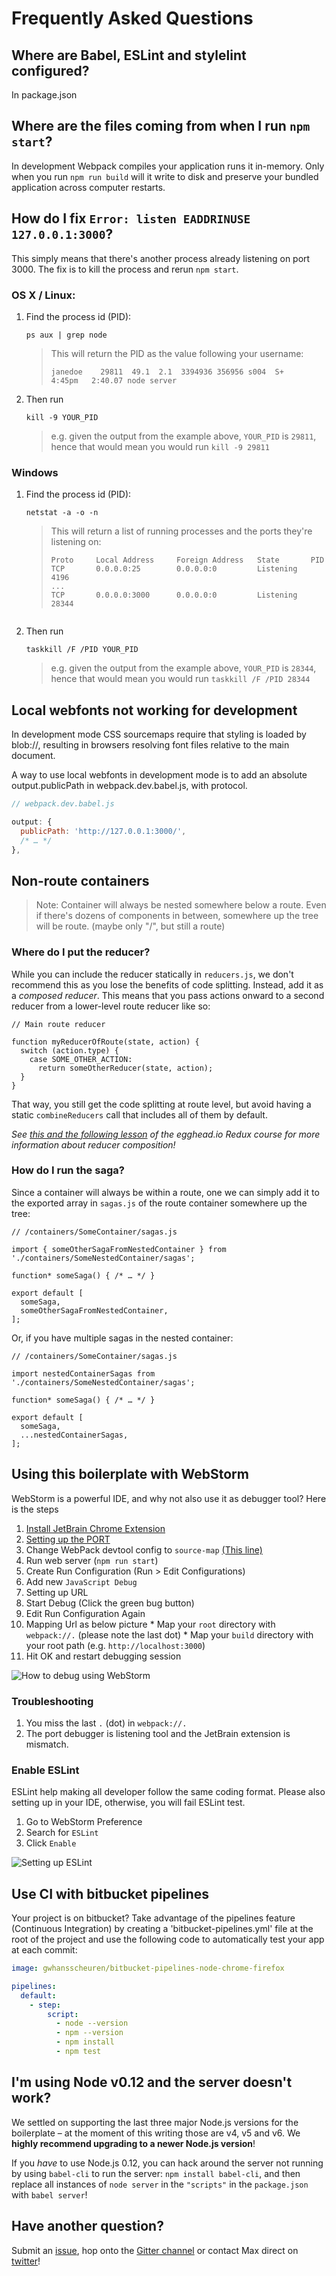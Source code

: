 # Frequently Asked Questions

## Where are Babel, ESLint and stylelint configured?

In package.json

## Where are the files coming from when I run `npm start`?

In development Webpack compiles your application runs it in-memory. Only when
you run `npm run build` will it write to disk and preserve your bundled
application across computer restarts.

## How do I fix `Error: listen EADDRINUSE 127.0.0.1:3000`?

This simply means that there's another process already listening on port 3000.
The fix is to kill the process and rerun `npm start`.

### OS X / Linux:

1. Find the process id (PID):
    ```Shell
    ps aux | grep node
    ```
    > This will return the PID as the value following your username:
    > ```Shell
    > janedoe    29811  49.1  2.1  3394936 356956 s004  S+    4:45pm   2:40.07 node server
    > ```

1. Then run
    ```Shell
    kill -9 YOUR_PID
    ```
    > e.g. given the output from the example above, `YOUR_PID` is `29811`, hence
    that would mean you would run `kill -9 29811`

### Windows

1. Find the process id (PID):
    ```Shell
    netstat -a -o -n
    ```

    > This will return a list of running processes and the ports they're
    listening on:
    > ```
    > Proto     Local Address     Foreign Address   State       PID
    > TCP       0.0.0.0:25        0.0.0.0:0         Listening   4196
    > ...
    > TCP       0.0.0.0:3000      0.0.0.0:0         Listening   28344
    ```

1. Then run
    ```Shell
    taskkill /F /PID YOUR_PID
    ```
    > e.g. given the output from the example above, `YOUR_PID` is `28344`, hence
    that would mean you would run `taskkill /F /PID 28344`

## Local webfonts not working for development

In development mode CSS sourcemaps require that styling is loaded by blob://,
resulting in browsers resolving font files relative to the main document.

A way to use local webfonts in development mode is to add an absolute
output.publicPath in webpack.dev.babel.js, with protocol.

```javascript
// webpack.dev.babel.js

output: {
  publicPath: 'http://127.0.0.1:3000/',
  /* … */
},
```

## Non-route containers

> Note: Container will always be nested somewhere below a route. Even if there's dozens of components
in between, somewhere up the tree will be route. (maybe only "/", but still a route)

### Where do I put the reducer?

While you can include the reducer statically in `reducers.js`, we don't recommend this as you lose
the benefits of code splitting. Instead, add it as a _composed reducer_. This means that you
pass actions onward to a second reducer from a lower-level route reducer like so:


```JS
// Main route reducer

function myReducerOfRoute(state, action) {
  switch (action.type) {
    case SOME_OTHER_ACTION:
      return someOtherReducer(state, action);
  }
}
```

That way, you still get the code splitting at route level, but avoid having a static `combineReducers`
call that includes all of them by default.

*See [this and the following lesson](https://egghead.io/lessons/javascript-redux-reducer-composition-with-arrays?course=getting-started-with-redux) of the egghead.io Redux course for more information about reducer composition!*

### How do I run the saga?

Since a container will always be within a route, one we can simply add it to the exported array in
`sagas.js` of the route container somewhere up the tree:

```JS
// /containers/SomeContainer/sagas.js

import { someOtherSagaFromNestedContainer } from './containers/SomeNestedContainer/sagas';

function* someSaga() { /* … */ }

export default [
  someSaga,
  someOtherSagaFromNestedContainer,
];
```

Or, if you have multiple sagas in the nested container:


```JS
// /containers/SomeContainer/sagas.js

import nestedContainerSagas from './containers/SomeNestedContainer/sagas';

function* someSaga() { /* … */ }

export default [
  someSaga,
  ...nestedContainerSagas,
];
```

## Using this boilerplate with WebStorm

WebStorm is a powerful IDE, and why not also use it as debugger tool? Here is the steps

1.  [Install JetBrain Chrome Extension](https://chrome.google.com/webstore/detail/jetbrains-ide-support/hmhgeddbohgjknpmjagkdomcpobmllji)
2.  [Setting up the PORT](https://www.jetbrains.com/help/webstorm/2016.1/using-jetbrains-chrome-extension.html)
3.  Change WebPack devtool config to `source-map` [(This line)](https://github.com/mxstbr/react-boilerplate/blob/56eb5a0ec4aa691169ef427f3a0122fde5a5aa24/internals/webpack/webpack.dev.babel.js#L65)
4.  Run web server (`npm run start`)
5.  Create Run Configuration (Run > Edit Configurations)
6.  Add new `JavaScript Debug`
7.  Setting up URL
8.  Start Debug (Click the green bug button)
9.  Edit Run Configuration Again
10.  Mapping Url as below picture
    * Map your `root` directory with `webpack://.` (please note the last dot)
    * Map your `build` directory with your root path (e.g. `http://localhost:3000`)
11.  Hit OK and restart debugging session

![How to debug using WebStorm](webstorm-debug.png)

### Troubleshooting

1. You miss the last `.` (dot) in `webpack://.`
2. The port debugger is listening tool and the JetBrain extension is mismatch.

### Enable ESLint

ESLint help making all developer follow the same coding format. Please also setting up in your IDE, otherwise, you will fail ESLint test.
1. Go to WebStorm Preference
2. Search for `ESLint`
3. Click `Enable`

![Setting up ESLint](webstorm-eslint.png)

## Use CI with bitbucket pipelines

Your project is on bitbucket? Take advantage of the pipelines feature (Continuous Integration) by creating a 'bitbucket-pipelines.yml' file at the root of the project and use the following code to automatically test your app at each commit:

```YAML
image: gwhansscheuren/bitbucket-pipelines-node-chrome-firefox

pipelines:
  default:
    - step:
        script:
          - node --version
          - npm --version
          - npm install
          - npm test
```

## I'm using Node v0.12 and the server doesn't work?

We settled on supporting the last three major Node.js versions for the boilerplate – at the moment
of this writing those are v4, v5 and v6. We **highly recommend upgrading to a newer Node.js version**!

If you _have_ to use Node.js 0.12, you can hack around the server not running by using `babel-cli` to
run the server: `npm install babel-cli`, and then replace all instances of `node server` in the `"scripts"`
in the `package.json` with `babel server`!

## Have another question?

Submit an [issue](https://github.com/mxstbr/react-boilerplate/issues),
hop onto the [Gitter channel](https://gitter.im/mxstbr/react-boilerplate)
or contact Max direct on [twitter](https://twitter.com/mxstbr)!
